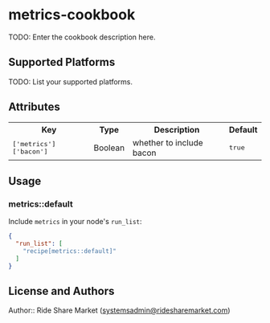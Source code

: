 # metrics-cookbook

TODO: Enter the cookbook description here.

## Supported Platforms

TODO: List your supported platforms.

## Attributes

<table>
  <tr>
    <th>Key</th>
    <th>Type</th>
    <th>Description</th>
    <th>Default</th>
  </tr>
  <tr>
    <td><tt>['metrics']['bacon']</tt></td>
    <td>Boolean</td>
    <td>whether to include bacon</td>
    <td><tt>true</tt></td>
  </tr>
</table>

## Usage

### metrics::default

Include `metrics` in your node's `run_list`:

```json
{
  "run_list": [
    "recipe[metrics::default]"
  ]
}
```

## License and Authors

Author:: Ride Share Market (<systemsadmin@ridesharemarket.com>)
